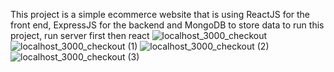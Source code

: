 This project is a simple ecommerce website that is using ReactJS for the front end, ExpressJS for the backend and MongoDB to store data
to run this project, run server first then react 
![localhost_3000_checkout](https://user-images.githubusercontent.com/13059369/128052810-45d2ab7e-fbbe-4aa6-a936-a0eacc42965a.png)
![localhost_3000_checkout (1)](https://user-images.githubusercontent.com/13059369/128052798-59041b9e-b0e6-4e73-8040-3237a4d0d0e7.png)
![localhost_3000_checkout (2)](https://user-images.githubusercontent.com/13059369/128052807-2ba8bbab-160f-47d2-9100-10164ad23d23.png)
![localhost_3000_checkout (3)](https://user-images.githubusercontent.com/13059369/128052808-6587a8cc-5738-4509-8453-2ee3c6dd4ccb.png)


